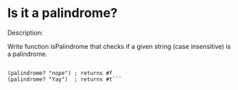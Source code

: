# Is it a palindrome?
Description:

Write function isPalindrome that checks if a given string (case insensitive) is a palindrome.

```In Racket, the function is called palindrome?

(palindrome? "nope") ; returns #f
(palindrome? "Yay")  ; returns #t```